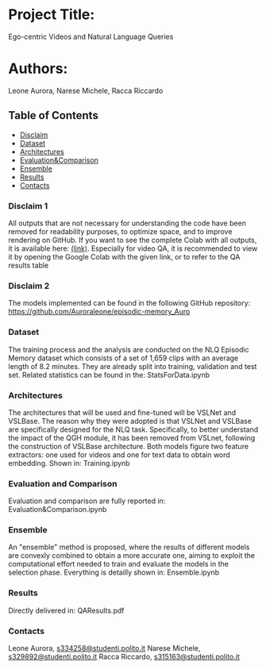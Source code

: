 # Project Title:
Ego-centric Videos and Natural Language Queries

# Authors:
Leone Aurora,
Narese Michele,
Racca Riccardo


## Table of Contents
- [Disclaim](#Disclaim1)
- [Dataset](#Dataset) 
- [Architectures](#Architectures)
- [Evaluation&Comparison](#evaluation&comparison)
- [Ensemble](#Ensemble)
- [Results](#results) 
- [Contacts](#Contacts)

### Disclaim 1
All outputs that are not necessary for understanding the code have been removed for readability purposes, to optimize space, and to improve rendering on GitHub. If you want to see the complete Colab with all outputs, it is available here: [(link)](https://colab.research.google.com/drive/1XxMJic6YQY6c4x80FzJWw7JasdRDxW44#scrollTo=lmoup7_Xsbc4). Especially for video QA, it is recommended to view it by opening the Google Colab with the given link, or to refer to the QA results table

### Disclaim 2
The models implemented can be found in the following GitHub repository: https://github.com/Auroraleone/episodic-memory_Auro

### Dataset
The training process and the analysis are conducted on the NLQ Episodic Memory dataset which consists of a set of 1,659 clips with an average length of 8.2 minutes. They are already split into training, validation and test set.
Related statistics can be found in the: StatsForData.ipynb

### Architectures
The architectures that will be used and fine-tuned will be VSLNet and VSLBase. The reason why they were adopted is that VSLNet and VSLBase are specifically designed for the NLQ task. Specifically, to better understand the impact of the QGH module, it has been removed from VSLnet, following the construction of VSLBase architecture. Both models figure two feature extractors: one used for videos and one for text data to obtain word embedding. Shown in: Training.ipynb


### Evaluation and Comparison
Evaluation and comparison are fully reported in: Evaluation&Comparison.ipynb


### Ensemble
An "ensemble" method is proposed, where the results of different models are convexly combined to obtain a more accurate one, aiming to exploit the computational effort needed to train and evaluate the models in the selection phase. Everything is detailly shown in: Ensemble.ipynb

### Results
Directly delivered in: QAResults.pdf



### Contacts
Leone Aurora, s334258@studenti.polito.it 
Narese Michele, s329892@studenti.polito.it 
Racca Riccardo, s315163@studenti.polito.it 
